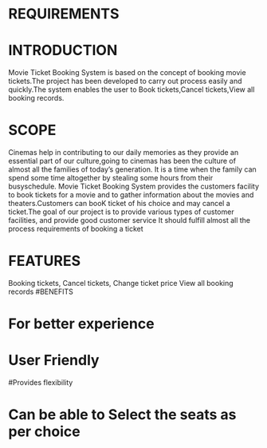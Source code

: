 # REQUIREMENTS
# INTRODUCTION
   Movie Ticket Booking System is based on the concept of booking movie tickets.The project has been developed to
 carry out process easily and quickly.The system enables the user to Book tickets,Cancel tickets,View all booking records.
# SCOPE
   Cinemas help in contributing to our daily memories as they provide an essential part of our culture,going to cinemas 
  has been the culture of almost all the families of today’s generation. It is a time when the family can spend some time altogether by stealing 
  some hours from their busyschedule. Movie Ticket Booking System provides the customers facility to book tickets for a movie and to gather information
  about the movies and theaters.Customers can booK ticket of his choice and may cancel a ticket.The goal of our project is to provide various types of customer facilities,
  and provide good  customer service It should fulfill almost all the process requirements of booking a ticket
# FEATURES 
Booking tickets,
Cancel tickets,
Change ticket price
View all booking records
#BENEFITS
# For better experience 
# User Friendly
#Provides flexibility
# Can be able to Select the seats as per choice
